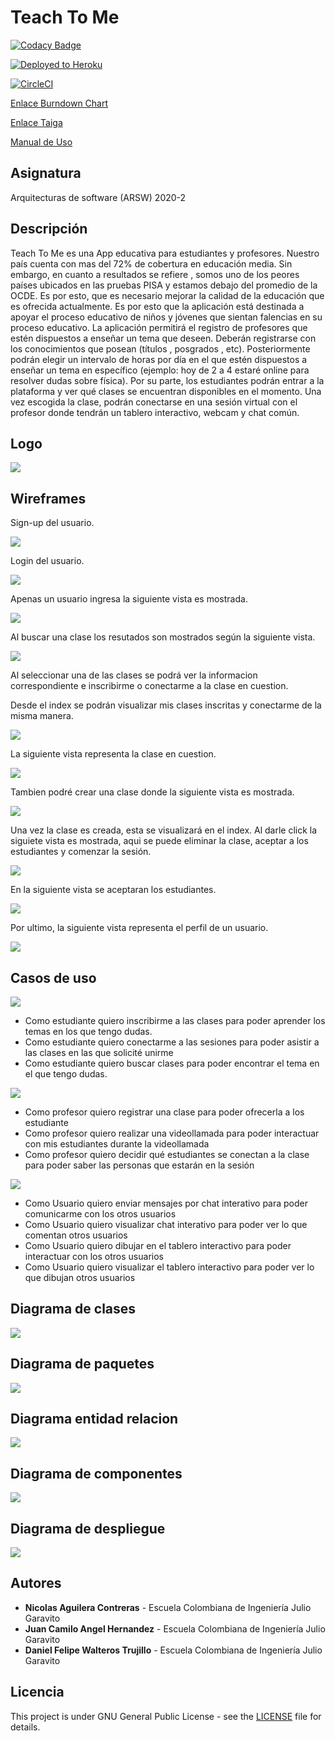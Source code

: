 # Teach To Me

[![Codacy Badge](https://app.codacy.com/project/badge/Grade/fbf24aca95e848e295afd4a7523983e5)](https://www.codacy.com/gh/Rock3tTeam/Teach-me?utm_source=github.com&amp;utm_medium=referral&amp;utm_content=Rock3tTeam/Teach-me&amp;utm_campaign=Badge_Grade)

[![Deployed to Heroku](https://www.herokucdn.com/deploy/button.png)](https://teach2-me.herokuapp.com/)

[![CircleCI](https://circleci.com/gh/Rock3tTeam/Teach-me.svg?style=svg)](https://app.circleci.com/pipelines/github/Rock3tTeam/Teach-me)

[Enlace Burndown Chart](https://docs.google.com/spreadsheets/d/1e1N1zd1U_OG5T2ELwBz_HQ3leefo6FXZyYKzylzRoOI/edit#gid=0)

[Enlace Taiga](https://tree.taiga.io/project/nicolasaguilera9906-eduapp/backlog)

[Manual de Uso](https://daniwalteros596.gitbook.io/teach-to-me/)

## Asignatura 

Arquitecturas de software (ARSW) 2020-2 


## Descripción

Teach To Me es una App educativa para estudiantes y profesores. Nuestro país cuenta con mas del 72% de cobertura en educación media. Sin embargo, en cuanto a resultados se refiere , somos uno de los peores países ubicados en las pruebas PISA y estamos debajo del promedio de la OCDE. Es por esto, que es necesario mejorar la calidad de la educación que es ofrecida actualmente. Es por esto que la aplicación está destinada a apoyar el proceso educativo de niños y jóvenes que sientan falencias en su proceso educativo. La aplicación permitirá el registro de profesores que estén dispuestos a enseñar un tema que deseen. Deberán registrarse con los conocimientos que posean (títulos , posgrados , etc). Posteriormente podrán elegir un intervalo de horas por día en el que estén dispuestos a enseñar un tema en específico (ejemplo: hoy de 2 a 4 estaré online para resolver dudas sobre física). Por su parte, los estudiantes podrán entrar a la plataforma y ver qué clases se encuentran disponibles en el momento. Una vez escogida la clase, podrán conectarse en una sesión virtual con el profesor donde tendrán un tablero interactivo, webcam y chat común.

## Logo

![](WebDesign/logo.PNG)


## Wireframes

Sign-up del usuario.

![](WebDesign/newUser.PNG)

Login del usuario.

![](WebDesign/login.PNG)


Apenas un usuario ingresa la siguiente vista es mostrada.

![](WebDesign/index.PNG)

Al buscar una clase los resutados son mostrados según la siguiente vista.

![](WebDesign/search.PNG)

Al seleccionar una de las clases se podrá ver la informacion correspondiente e inscribirme o conectarme a la clase en cuestion.

Desde el index se podrán visualizar mis clases inscritas y conectarme de la misma manera.

![](WebDesign/class.PNG)


La siguiente vista representa la clase en cuestion.

![](WebDesign/call.PNG)

Tambien podré crear una clase donde la siguiente vista es mostrada.

![](WebDesign/newClass.PNG)

Una vez la clase es creada, esta se visualizará en el index. Al darle click la siguiete vista es mostrada, aqui se puede eliminar la clase, aceptar a los estudiantes y comenzar la sesión.

![](WebDesign/teach.PNG)


En la siguiente vista se aceptaran los estudiantes.

![](WebDesign/accept.PNG)

Por ultimo, la siguiente vista representa el perfil de un usuario.

![](WebDesign/profile.PNG)

## Casos de uso

![](Diagrams/estudiante.PNG)

* Como estudiante quiero inscribirme a las clases para poder aprender los temas en los que tengo dudas.
* Como estudiante quiero conectarme a las sesiones  para poder asistir a las clases en las que solicité unirme
* Como estudiante quiero buscar clases para poder encontrar el tema en el que tengo dudas.


![](Diagrams/profesor.PNG)

* Como profesor quiero registrar una clase para poder ofrecerla a los estudiante 
* Como profesor quiero realizar una videollamada para poder interactuar con mis estudiantes durante la videollamada
* Como profesor quiero decidir qué estudiantes se conectan a la clase para poder saber las personas que estarán en la sesión


![](Diagrams/USUARIO.PNG)

* Como Usuario quiero enviar mensajes por chat interativo para poder comunicarme con los otros usuarios
* Como Usuario quiero visualizar chat interativo para poder ver lo que comentan otros usuarios
* Como Usuario quiero dibujar en el tablero interactivo para poder interactuar con los otros usuarios
* Como Usuario quiero visualizar el tablero interactivo para poder ver lo que dibujan otros usuarios


## Diagrama de clases

![](Diagrams/clases.PNG)

## Diagrama de paquetes

![](Diagrams/paquetes.PNG)

## Diagrama entidad relacion

![](Diagrams/er.PNG)


## Diagrama de componentes

![](Diagrams/components.png)

## Diagrama de despliegue

![](Diagrams/despliegued.jpg)


## Autores

* **Nicolas Aguilera Contreras** - Escuela Colombiana de Ingeniería Julio Garavito
* **Juan Camilo Angel Hernandez**  - Escuela Colombiana de Ingeniería Julio Garavito
* **Daniel Felipe Walteros Trujillo**  - Escuela Colombiana de Ingeniería Julio Garavito


## Licencia

This project is under GNU General Public License - see the [LICENSE](LICENSE) file for details.
